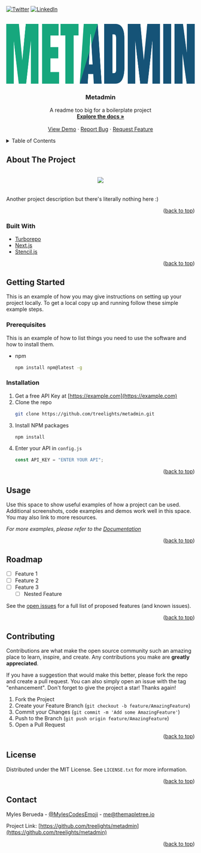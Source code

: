 <div id="top"></div>
<!--
*** Thanks for checking out the Best-README-Template. If you have a suggestion
*** that would make this better, please fork the repo and create a pull request
*** or simply open an issue with the tag "enhancement".
*** Don't forget to give the project a star!
*** Thanks again! Now go create something AMAZING! :D
-->

<!-- PROJECT SHIELDS -->
<!--
*** I'm using markdown "reference style" links for readability.
*** Reference links are enclosed in brackets [ ] instead of parentheses ( ).
*** See the bottom of this document for the declaration of the reference variables
*** for contributors-url, forks-url, etc. This is an optional, concise syntax you may use.
*** https://www.markdownguide.org/basic-syntax/#reference-style-links
-->

<!-- [![Contributors][contributors-shield]][contributors-url] -->
<!-- [![Forks][forks-shield]][forks-url] -->
<!-- [![Stargazers][stars-shield]][stars-url] -->
<!-- [![Issues][issues-shield]][issues-url] -->
<!-- [![MIT License][license-shield]][license-url] -->

[![Twitter][twitter-shield]][twitter-url]
[![LinkedIn][linkedin-shield]][linkedin-url]

<!-- PROJECT LOGO -->
<br />
<div align="center">
  <a href="https://github.com/treelights/metadmin">
    <img 
      src="/assets/logo.png" alt="Logo" height="160">
  </a>

<h3 align="center">Metadmin</h3>

  <p align="center">
    A readme too big for a boilerplate project
    <br />
    <a href="https://github.com/treelights/metadmin"><strong>Explore the docs »</strong></a>
    <br />
    <br />
    <a href="https://github.com/treelights/metadmin">View Demo</a>
    ·
    <a href="https://github.com/treelights/metadmin/issues">Report Bug</a>
    ·
    <a href="https://github.com/treelights/metadmin/issues">Request Feature</a>
  </p>
</div>

<!-- TABLE OF CONTENTS -->
<details>
  <summary>Table of Contents</summary>
  <ol>
    <li>
      <a href="#about-the-project">About The Project</a>
      <ul>
        <li><a href="#built-with">Built With</a></li>
      </ul>
    </li>
    <li>
      <a href="#getting-started">Getting Started</a>
      <ul>
        <li><a href="#prerequisites">Prerequisites</a></li>
        <li><a href="#installation">Installation</a></li>
      </ul>
    </li>
    <li><a href="#usage">Usage</a></li>
    <li><a href="#roadmap">Roadmap</a></li>
    <li><a href="#contributing">Contributing</a></li>
    <li><a href="#license">License</a></li>
    <li><a href="#contact">Contact</a></li>
    <li><a href="#acknowledgments">Acknowledgments</a></li>
  </ol>
</details>

<!-- ABOUT THE PROJECT -->

## About The Project

<div align="center">
<br />
<img src="https://via.placeholder.com/500x280/303030/ffffff.png?text=PREVIEW">
<br />
<br />
</div>

Another project description but there's literally nothing here :)

<p align="right">(<a href="#top">back to top</a>)</p>

### Built With

- [Turborepo](https://turborepo.org/)
- [Next.js](https://nextjs.org/)
- [Stencil.js](https://stenciljs.com/)

<p align="right">(<a href="#top">back to top</a>)</p>

<!-- GETTING STARTED -->

## Getting Started

This is an example of how you may give instructions on setting up your project
locally. To get a local copy up and running follow these simple example steps.

### Prerequisites

This is an example of how to list things you need to use the software and how to
install them.

- npm
  ```sh
  npm install npm@latest -g
  ```

### Installation

1. Get a free API Key at [https://example.com](https://example.com)
2. Clone the repo
   ```sh
   git clone https://github.com/treelights/metadmin.git
   ```
3. Install NPM packages
   ```sh
   npm install
   ```
4. Enter your API in `config.js`
   ```js
   const API_KEY = "ENTER YOUR API";
   ```

<p align="right">(<a href="#top">back to top</a>)</p>

<!-- USAGE EXAMPLES -->

## Usage

Use this space to show useful examples of how a project can be used. Additional screenshots, code examples and demos work well in this space. You may also link to more resources.

_For more examples, please refer to the [Documentation](https://example.com)_

<p align="right">(<a href="#top">back to top</a>)</p>

<!-- ROADMAP -->

## Roadmap

- [ ] Feature 1
- [ ] Feature 2
- [ ] Feature 3
  - [ ] Nested Feature

See the [open issues](https://github.com/treelights/metadmin/issues) for a full list of proposed features (and known issues).

<p align="right">(<a href="#top">back to top</a>)</p>

<!-- CONTRIBUTING -->

## Contributing

Contributions are what make the open source community such an amazing place to
learn, inspire, and create.
Any contributions you make are **greatly appreciated**.

If you have a suggestion that would make this better, please fork the repo and
create a pull request. You can also simply open an issue with the tag
"enhancement". Don't forget to give the project a star! Thanks again!

1. Fork the Project
2. Create your Feature Branch (`git checkout -b feature/AmazingFeature`)
3. Commit your Changes (`git commit -m 'Add some AmazingFeature'`)
4. Push to the Branch (`git push origin feature/AmazingFeature`)
5. Open a Pull Request

<p align="right">(<a href="#top">back to top</a>)</p>

<!-- LICENSE -->

## License

Distributed under the MIT License. See `LICENSE.txt` for more information.

<p align="right">(<a href="#top">back to top</a>)</p>

<!-- CONTACT -->

## Contact

Myles Berueda - [@MylesCodesEmoji](https://twitter.com/MylesCodesEmoji) - me@themapletree.io

Project Link: [https://github.com/treelights/metadmin](https://github.com/treelights/metadmin)

<p align="right">(<a href="#top">back to top</a>)</p>

<!-- ACKNOWLEDGMENTS -->
<!-- ## Acknowledgments -->
<!--  -->
<!-- * []() -->
<!-- * []() -->
<!-- * []() -->

<!-- <p align="right">(<a href="#top">back to top</a>)</p> -->

<!-- MARKDOWN LINKS & IMAGES -->
<!-- https://www.markdownguide.org/basic-syntax/#reference-style-links -->

[contributors-shield]: https://img.shields.io/github/contributors/treelights/metadmin.svg?style=for-the-badge
[contributors-url]: https://github.com/treelights/metadmin/graphs/contributors
[forks-shield]: https://img.shields.io/github/forks/treelights/metadmin.svg?style=for-the-badge
[forks-url]: https://github.com/treelights/metadmin/network/members
[stars-shield]: https://img.shields.io/github/stars/treelights/metadmin.svg?style=for-the-badge
[stars-url]: https://github.com/treelights/metadmin/stargazers
[issues-shield]: https://img.shields.io/github/issues/treelights/metadmin.svg?style=for-the-badge
[issues-url]: https://github.com/treelights/metadmin/issues
[license-shield]: https://img.shields.io/github/license/treelights/metadmin.svg?style=for-the-badge
[license-url]: https://github.com/treelights/metadmin/blob/master/LICENSE.txt
[linkedin-shield]: https://img.shields.io/badge/-LinkedIn-black.svg?style=for-the-badge&logo=linkedin&colorB=555
[linkedin-url]: https://linkedin.com/in/myles-berueda
[twitter-shield]: https://img.shields.io/twitter/follow/MylesCodesEmoji?style=for-the-badge
[twitter-url]: https://twitter.com/MylesCodesEmoji
[product-screenshot]: https://via.placeholder.com/500x280/303030/ffffff.png?text=PREVIEW

<!-- [product-screenshot]:  -->
